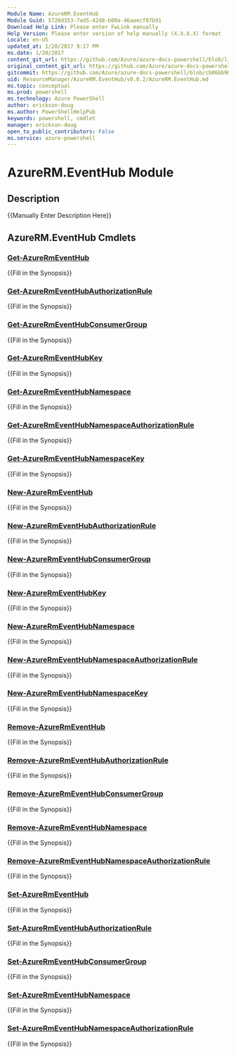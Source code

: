 ```yaml
---
Module Name: AzureRM.EventHub
Module Guid: 5728d353-7ad5-42d8-b00a-46aaecf07b91
Download Help Link: Please enter FwLink manually
Help Version: Please enter version of help manually (X.X.X.X) format
Locale: en-US
updated_at: 1/20/2017 9:17 PM
ms.date: 1/20/2017
content_git_url: https://github.com/Azure/azure-docs-powershell/blob/live/azureps-cmdlets-docs/ResourceManager/AzureRM.EventHub/v0.0.2/AzureRM.EventHub.md
original_content_git_url: https://github.com/Azure/azure-docs-powershell/blob/live/azureps-cmdlets-docs/ResourceManager/AzureRM.EventHub/v0.0.2/AzureRM.EventHub.md
gitcommit: https://github.com/Azure/azure-docs-powershell/blob/cb06bb906911a2a2e1f57adbafe0c0c97a0b205b/azureps-cmdlets-docs/ResourceManager/AzureRM.EventHub/v0.0.2/AzureRM.EventHub.md
uid: ResourceManager/AzureRM.EventHub/v0.0.2/AzureRM.EventHub.md
ms.topic: conceptual
ms.prod: powershell
ms.technology: Azure PowerShell
author: erickson-doug
ms.author: PowerShellHelpPub
keywords: powershell, cmdlet
manager: erickson-doug
open_to_public_contributors: False
ms.service: azure-powershell
---
```


# AzureRM.EventHub Module
## Description
{{Manually Enter Description Here}}

## AzureRM.EventHub Cmdlets
### [Get-AzureRmEventHub](Get-AzureRmEventHub.md)
{{Fill in the Synopsis}}

### [Get-AzureRmEventHubAuthorizationRule](Get-AzureRmEventHubAuthorizationRule.md)
{{Fill in the Synopsis}}

### [Get-AzureRmEventHubConsumerGroup](Get-AzureRmEventHubConsumerGroup.md)
{{Fill in the Synopsis}}

### [Get-AzureRmEventHubKey](Get-AzureRmEventHubKey.md)
{{Fill in the Synopsis}}

### [Get-AzureRmEventHubNamespace](Get-AzureRmEventHubNamespace.md)
{{Fill in the Synopsis}}

### [Get-AzureRmEventHubNamespaceAuthorizationRule](Get-AzureRmEventHubNamespaceAuthorizationRule.md)
{{Fill in the Synopsis}}

### [Get-AzureRmEventHubNamespaceKey](Get-AzureRmEventHubNamespaceKey.md)
{{Fill in the Synopsis}}

### [New-AzureRmEventHub](New-AzureRmEventHub.md)
{{Fill in the Synopsis}}

### [New-AzureRmEventHubAuthorizationRule](New-AzureRmEventHubAuthorizationRule.md)
{{Fill in the Synopsis}}

### [New-AzureRmEventHubConsumerGroup](New-AzureRmEventHubConsumerGroup.md)
{{Fill in the Synopsis}}

### [New-AzureRmEventHubKey](New-AzureRmEventHubKey.md)
{{Fill in the Synopsis}}

### [New-AzureRmEventHubNamespace](New-AzureRmEventHubNamespace.md)
{{Fill in the Synopsis}}

### [New-AzureRmEventHubNamespaceAuthorizationRule](New-AzureRmEventHubNamespaceAuthorizationRule.md)
{{Fill in the Synopsis}}

### [New-AzureRmEventHubNamespaceKey](New-AzureRmEventHubNamespaceKey.md)
{{Fill in the Synopsis}}

### [Remove-AzureRmEventHub](Remove-AzureRmEventHub.md)
{{Fill in the Synopsis}}

### [Remove-AzureRmEventHubAuthorizationRule](Remove-AzureRmEventHubAuthorizationRule.md)
{{Fill in the Synopsis}}

### [Remove-AzureRmEventHubConsumerGroup](Remove-AzureRmEventHubConsumerGroup.md)
{{Fill in the Synopsis}}

### [Remove-AzureRmEventHubNamespace](Remove-AzureRmEventHubNamespace.md)
{{Fill in the Synopsis}}

### [Remove-AzureRmEventHubNamespaceAuthorizationRule](Remove-AzureRmEventHubNamespaceAuthorizationRule.md)
{{Fill in the Synopsis}}

### [Set-AzureRmEventHub](Set-AzureRmEventHub.md)
{{Fill in the Synopsis}}

### [Set-AzureRmEventHubAuthorizationRule](Set-AzureRmEventHubAuthorizationRule.md)
{{Fill in the Synopsis}}

### [Set-AzureRmEventHubConsumerGroup](Set-AzureRmEventHubConsumerGroup.md)
{{Fill in the Synopsis}}

### [Set-AzureRmEventHubNamespace](Set-AzureRmEventHubNamespace.md)
{{Fill in the Synopsis}}

### [Set-AzureRmEventHubNamespaceAuthorizationRule](Set-AzureRmEventHubNamespaceAuthorizationRule.md)
{{Fill in the Synopsis}}

